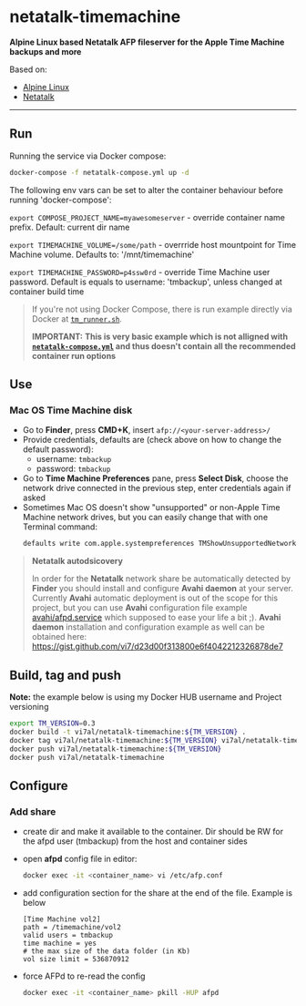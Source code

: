 # netatalk-timemachine

**Alpine Linux based Netatalk AFP fileserver for the Apple Time Machine backups and more**

Based on:
- [Alpine Linux](https://hub.docker.com/r/library/alpine/)
- [Netatalk](https://pkgs.alpinelinux.org/packages?name=netatalk)

----------------

## Run

Running the service via Docker compose:
```sh
docker-compose -f netatalk-compose.yml up -d
```

The following env vars can be set to alter the container behaviour before running 'docker-compose':

`export COMPOSE_PROJECT_NAME=myawesomeserver` - override container name prefix. Default: current dir name

`export TIMEMACHINE_VOLUME=/some/path` - overrride host mountpoint for Time Machine volume. Defaults to: '/mnt/timemachine'

`export TIMEMACHINE_PASSWORD=p4ssw0rd` - override Time Machine user password. Default is equals to username: 'tmbackup', unless changed at container build time

>If you're not using Docker Compose, there is run example directly via Docker at [`tm_runner.sh`](./tm_runner.sh).
>
>**IMPORTANT:** **This is very basic example which is not alligned with [`netatalk-compose.yml`](./netatalk-compose.yml) and thus doesn't contain all the recommended container run options**

## Use

### Mac OS Time Machine disk

- Go to **Finder**, press **CMD+K**, insert `afp://<your-server-address>/`
- Provide credentials, defaults are (check above on how to change the default password):
  - username: `tmbackup`
  - password: `tmbackup`
- Go to **Time Machine Preferences** pane, press **Select Disk**, choose the network drive connected in the previous step, enter credentials again if asked
- Sometimes Mac OS doesn't show "unsupported" or non-Apple Time Machine network drives, but you can easily change that with one Terminal command:
  ```sh
  defaults write com.apple.systempreferences TMShowUnsupportedNetworkVolumes 1
  ```

>**Netatalk autodsicovery**
>
>In order for the **Netatalk** network share be automatically detected by **Finder** you should install and configure **Avahi daemon** at
>your server. Currently **Avahi** automatic deployment is out of the scope for this project, but you can use **Avahi** configuration file
>example [avahi/afpd.service](./avahi/afpd.service) which supposed to ease your life a bit ;). **Avahi daemon** installation and
>configuration example as well can be obtained here: https://gist.github.com/vi7/d23d00f313800e6f4042212326878de7

## Build, tag and push

**Note:** the example below is using my Docker HUB username and Project versioning

```sh
export TM_VERSION=0.3
docker build -t vi7al/netatalk-timemachine:${TM_VERSION} .
docker tag vi7al/netatalk-timemachine:${TM_VERSION} vi7al/netatalk-timemachine:latest
docker push vi7al/netatalk-timemachine:${TM_VERSION}
docker push vi7al/netatalk-timemachine
```

## Configure

### Add share

- create dir and make it available to the container. Dir should be RW for the afpd user (tmbackup) from the host and container sides

- open **afpd** config file in editor:
  ```sh
  docker exec -it <container_name> vi /etc/afp.conf
  ```

- add configuration section for the share at the end of the file. Example is below
  ```
  [Time Machine vol2]
  path = /timemachine/vol2
  valid users = tmbackup
  time machine = yes
  # the max size of the data folder (in Kb)
  vol size limit = 536870912
  ```

- force AFPd to re-read the config
  ```sh
  docker exec -it <container_name> pkill -HUP afpd
  ```
